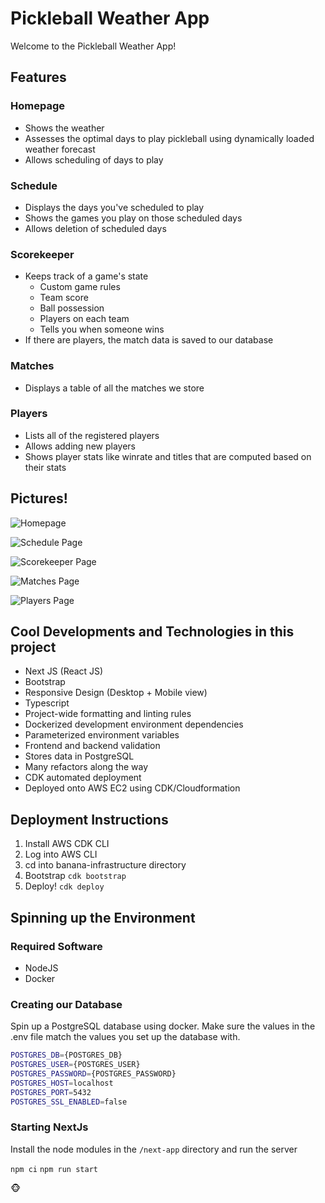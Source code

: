 # Pickleball Weather App

Welcome to the Pickleball Weather App!

## Features

### Homepage

- Shows the weather
- Assesses the optimal days to play pickleball using dynamically loaded weather forecast
- Allows scheduling of days to play

### Schedule

- Displays the days you've scheduled to play
- Shows the games you play on those scheduled days
- Allows deletion of scheduled days

### Scorekeeper

- Keeps track of a game's state
  - Custom game rules
  - Team score
  - Ball possession
  - Players on each team
  - Tells you when someone wins
- If there are players, the match data is saved to our database

### Matches

- Displays a table of all the matches we store

### Players

- Lists all of the registered players
- Allows adding new players
- Shows player stats like winrate and titles that are computed based on their stats

## Pictures!

![Homepage](./readme-src/home.png)

![Schedule Page](./readme-src/schedule.png)

![Scorekeeper Page](./readme-src/scorekeeper.png)

![Matches Page](./readme-src/matches.png)

![Players Page](./readme-src/players.png)

## Cool Developments and Technologies in this project

- Next JS (React JS)
- Bootstrap
- Responsive Design (Desktop + Mobile view)
- Typescript
- Project-wide formatting and linting rules
- Dockerized development environment dependencies
- Parameterized environment variables
- Frontend and backend validation
- Stores data in PostgreSQL
- Many refactors along the way
- CDK automated deployment
- Deployed onto AWS EC2 using CDK/Cloudformation

## Deployment Instructions

1. Install AWS CDK CLI
2. Log into AWS CLI
3. cd into banana-infrastructure directory
4. Bootstrap `cdk bootstrap`
5. Deploy! `cdk deploy`

## Spinning up the Environment

### Required Software

- NodeJS
- Docker

### Creating our Database

Spin up a PostgreSQL database using docker. Make sure the values in the .env file match the values you set up the database with.

```sh
POSTGRES_DB={POSTGRES_DB}
POSTGRES_USER={POSTGRES_USER}
POSTGRES_PASSWORD={POSTGRES_PASSWORD}
POSTGRES_HOST=localhost
POSTGRES_PORT=5432
POSTGRES_SSL_ENABLED=false
```

### Starting NextJs

Install the node modules in the `/next-app` directory and run the server

`npm ci`
`npm run start`

🐵
